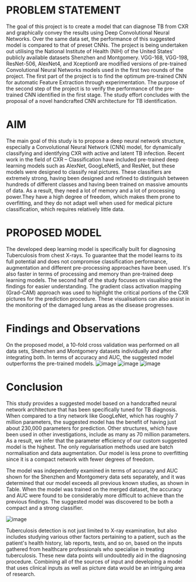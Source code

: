 # PROBLEM STATEMENT
The goal of this project is to create a model that can diagnose TB from CXR and graphically convey the results using Deep Convolutional Neural Networks. Over the same data set, the performance of this suggested model is compared to that of preset CNNs. The project is being undertaken out utilising the National Institute of Health (NIH) of the United States' publicly available datasets Shenzhen and Montgomery.
VGG-168, VGG-198, ResNet-506, AlexNet4, and Xception9 are modified versions of pre-trained Convolutional Neural Networks models used in the first two rounds of the project. The first part of the project is to find the optimum pre-trained CNN for automatic Feature Extraction through experimentation. The purpose of the second step of the project is to verify the performance of the pre-trained CNN identified in the first stage. The study effort concludes with the proposal of a novel handcrafted CNN architecture for TB identification.
# AIM 
The main goal of this study is to propose a deep neural network structure, especially a Convolutional Neural Network (CNN) model, for dynamically classifying and identifying CXR with active and latent TB infection. Recent work in the field of CXR – Classification have included pre-trained deep learning models such as AlexNet, GoogLeNet5, and ResNet, but these models were designed to classify real pictures. These classifiers are extremely strong, having been designed and refined to distinguish between hundreds of different classes and having been trained on massive amounts of data. As a result, they need a lot of memory and a lot of processing power.They have a high degree of freedom, which makes them prone to overfitting, and they do not adapt well when used for medical picture classification, which requires relatively little data.
# PROPOSED MODEL
The developed deep learning model is specifically built for diagnosing Tuberculosis from chest X-rays. To guarantee that the model learns to its full potential and does not compromise classification performance, augmentation and different pre-processing approaches have been used. It's also faster in terms of processing and memory than pre-trained deep learning models. The second half of the study focuses on visualising the findings for easier understanding. The gradient class activation mapping (Grad-CAM) approach was used to highlight the critical portions of the CXR pictures for the prediction procedure. These visualisations can also assist in the monitoring of the damaged lung areas as the disease progresses.
# Findings and Observations
On the proposed model, a 10-fold cross validation was performed on all data sets, Shenzhen and Montgomery datasets individually and after integrating both. In terms of accuracy and AUC, the suggested model outperforms the pre-trained models.
![image](https://user-images.githubusercontent.com/104749585/174725950-05036909-915b-4624-89d5-72243ed3bd86.png)
![image](https://user-images.githubusercontent.com/104749585/174726861-a4646c0c-0123-4379-ad37-ef48907590eb.png)
![image](https://user-images.githubusercontent.com/104749585/174726967-62319c85-4f04-470e-9b6b-9badc95d0108.png)

# Conclusion
This study provides a suggested model based on a handcrafted neural network architecture that has been specifically tuned for TB diagnosis. When compared to a tiny network like GoogLeNet, which has roughly 7 million parameters, the suggested model has the benefit of having just about 230,000 parameters for prediction. Other structures, which have been used in other investigations, include as many as 70 million parameters. As a result, we infer that the parameter efficiency of our custom suggested model is the highest. The only regularisation methods used are batch normalisation and data augmentation. Our model is less prone to overfitting since it is a compact network with fewer degrees of freedom.

The model was independently examined in terms of accuracy and AUC shown for the Shenzhen and Montgomery data sets separately, and it was determined that our model exceeds all previous known studies, as shown in Table. When the model was trained on the merged dataset, the accuracy and AUC were found to be considerably more difficult to achieve than the previous findings. The suggested model was discovered to be both a compact and a strong classifier.

![image](https://user-images.githubusercontent.com/104749585/174728228-e0bc6079-c2bb-4a94-b132-9e73d94ae374.png)


Tuberculosis detection is not just limited to X-ray examination, but also includes studying various other factors pertaining to a patient, such as the patient's health history, lab reports, tests, and so on, based on the inputs gathered from healthcare professionals who specialise in treating tuberculosis. These new data points will undoubtedly aid in the diagnosing procedure. Combining all of the sources of input and developing a model that uses clinical inputs as well as picture data would be an intriguing area of research.

